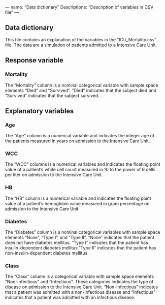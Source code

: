 —
name: “Data dictionary”
Descriptions: “Description of variables in CSV file”
—

## Data dictionary

This file contains an explanation of the variables in the “ICU_Mortality.csv” file. The data are a simulation of patients admitted to a Intensive Care Unit.

## Response variable

### Mortality

The “Mortality” column is a nominal categorical variable with sample space elements “Died” and “Survived”. “Died” indicates that the subject died and “Survived” indicates that the subject survived.

## Explanatory variables

### Age

The “Age” column is a numerical variable and indicates the integer age of the patients measured in years on admission to the Intensive Care Unit.

### WCC

The “WCC” columns is a numerical variables and indicates the floating point value of a patient’s white cell count measured in 10 to the power of 9 cells per liter on admission to the Intensive Care Unit.

### HB

The “HB” column is a numerical variable and indicates the floating point value of a patient’s hemoglobin value measured in gram percentage on admission to the Intensive Care Unit.

### Diabetes

The “Diabetes” column is a nominal categorical variables with sample space elements “None”, “Type I”, and “Type II”. “None” indicates that the patient does not have diabetes mellitus. “Type I” indicates that the patient has insulin-dependent diabetes mellitus.”Type II” indicates that the patient has non-insulin-dependent diabetes mellitus.

### Class

The “Class” column is a categorical variable with sample space elements “Non-infectious” and “Infectious”. These categories indicates the type of disease on admission to the Intensive Care Unit. “Non-infectious” indicates that a patient was admitted with a non-infectious disease and “Infectious” indicates that a patient was admitted with an infectious disease.
